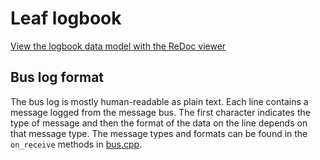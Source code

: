 # Leaf logbook

[View the logbook data model with the ReDoc viewer](https://redocly.github.io/redoc/?url=https://raw.githubusercontent.com/DangerMonkeys/leaf/refs/heads/main/src/vario/logbook/logbook.yaml)

## Bus log format

The bus log is mostly human-readable as plain text. Each line contains a message logged from the message bus. The first character indicates the type of message and then the format of the data on the line depends on that message type. The message types and formats can be found in the `on_receive` methods in [bus.cpp](./bus.cpp).

